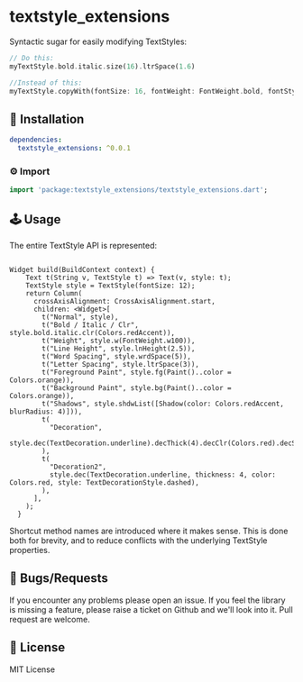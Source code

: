 # textstyle_extensions

Syntactic sugar for easily modifying TextStyles:
```dart
// Do this:
myTextStyle.bold.italic.size(16).ltrSpace(1.6)

//Instead of this:
myTextStyle.copyWith(fontSize: 16, fontWeight: FontWeight.bold, fontStyle: FontStyle.italic, letterSpacing: 1.6,)
```

## 🔨 Installation
```yaml
dependencies:
  textstyle_extensions: ^0.0.1
```

### ⚙ Import

```dart
import 'package:textstyle_extensions/textstyle_extensions.dart';
```

## 🕹️ Usage


The entire TextStyle API is represented:

<img src="https://i.imgur.com/jAhwBGX.png" alt="" />

```
Widget build(BuildContext context) {
    Text t(String v, TextStyle t) => Text(v, style: t);
    TextStyle style = TextStyle(fontSize: 12);
    return Column(
      crossAxisAlignment: CrossAxisAlignment.start,
      children: <Widget>[
        t("Normal", style),
        t("Bold / Italic / Clr", style.bold.italic.clr(Colors.redAccent)),
        t("Weight", style.w(FontWeight.w100)),
        t("Line Height", style.lnHeight(2.5)),
        t("Word Spacing", style.wrdSpace(5)),
        t("Letter Spacing", style.ltrSpace(3)),
        t("Foreground Paint", style.fg(Paint()..color = Colors.orange)),
        t("Background Paint", style.bg(Paint()..color = Colors.orange)),
        t("Shadows", style.shdwList([Shadow(color: Colors.redAccent, blurRadius: 4)])),
        t(
          "Decoration",
          style.dec(TextDecoration.underline).decThick(4).decClr(Colors.red).decStyle(TextDecorationStyle.dashed),
        ),
        t(
          "Decoration2",
          style.dec(TextDecoration.underline, thickness: 4, color: Colors.red, style: TextDecorationStyle.dashed),
        ),
      ],
    );
  }
```
Shortcut method names are introduced where it makes sense. This is done both for brevity, and to reduce conflicts with the underlying TextStyle properties.

## 🐞 Bugs/Requests

If you encounter any problems please open an issue. If you feel the library is missing a feature, please raise a ticket on Github and we'll look into it. Pull request are welcome.

## 📃 License

MIT License


